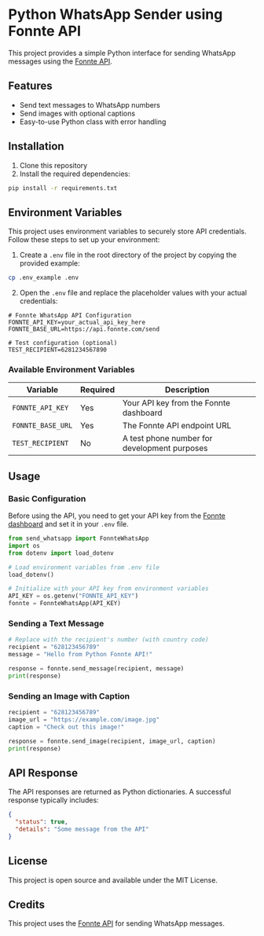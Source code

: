 # Python WhatsApp Sender using Fonnte API

This project provides a simple Python interface for sending WhatsApp messages using the [Fonnte API](https://fonnte.com).

## Features

- Send text messages to WhatsApp numbers
- Send images with optional captions
- Easy-to-use Python class with error handling

## Installation

1. Clone this repository
2. Install the required dependencies:

```bash
pip install -r requirements.txt
```

## Environment Variables

This project uses environment variables to securely store API credentials. Follow these steps to set up your environment:

1. Create a `.env` file in the root directory of the project by copying the provided example:

```bash
cp .env_example .env
```

2. Open the `.env` file and replace the placeholder values with your actual credentials:

```
# Fonnte WhatsApp API Configuration
FONNTE_API_KEY=your_actual_api_key_here
FONNTE_BASE_URL=https://api.fonnte.com/send

# Test configuration (optional)
TEST_RECIPIENT=6281234567890
```

### Available Environment Variables

| Variable | Required | Description |
|----------|----------|-------------|
| `FONNTE_API_KEY` | Yes | Your API key from the Fonnte dashboard |
| `FONNTE_BASE_URL` | Yes | The Fonnte API endpoint URL |
| `TEST_RECIPIENT` | No | A test phone number for development purposes |

## Usage

### Basic Configuration

Before using the API, you need to get your API key from the [Fonnte dashboard](https://fonnte.com) and set it in your `.env` file.

```python
from send_whatsapp import FonnteWhatsApp
import os
from dotenv import load_dotenv

# Load environment variables from .env file
load_dotenv()

# Initialize with your API key from environment variables
API_KEY = os.getenv("FONNTE_API_KEY")
fonnte = FonnteWhatsApp(API_KEY)
```

### Sending a Text Message

```python
# Replace with the recipient's number (with country code)
recipient = "628123456789"
message = "Hello from Python Fonnte API!"

response = fonnte.send_message(recipient, message)
print(response)
```

### Sending an Image with Caption

```python
recipient = "628123456789"
image_url = "https://example.com/image.jpg"
caption = "Check out this image!"

response = fonnte.send_image(recipient, image_url, caption)
print(response)
```

## API Response

The API responses are returned as Python dictionaries. A successful response typically includes:

```json
{
  "status": true,
  "details": "Some message from the API"
}
```

## License

This project is open source and available under the MIT License.

## Credits

This project uses the [Fonnte API](https://fonnte.com/tutorial/mengirim-pesan-whatsapp-php-api/) for sending WhatsApp messages.
